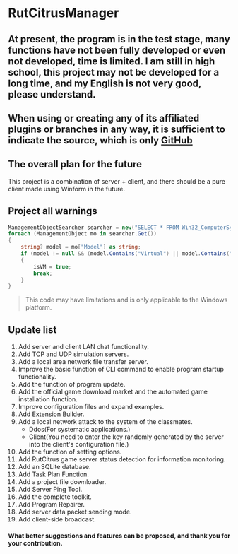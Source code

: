 # RutCitrusManager
## At present, the program is in the test stage, many functions have not been fully developed or even not developed, time is limited. I am still in high school, this project may not be developed for a long time, and my English is not very good, please understand.

## When using or creating any of its affiliated plugins or branches in any way, it is sufficient to indicate the source, which is only [GitHub](https://github.com/psoloi/RutCitrusManager)

## The overall plan for the future
This project is a combination of server + client, and there should be a pure client made using Winform in the future.

## Project all warnings
```csharp
ManagementObjectSearcher searcher = new("SELECT * FROM Win32_ComputerSystem");
foreach (ManagementObject mo in searcher.Get())
{
    string? model = mo["Model"] as string;
    if (model != null && (model.Contains("Virtual") || model.Contains("VMware") || model.Contains("Xen") || model.Contains("KVM") || model.Contains("Hyper")))
    {
        isVM = true;
        break;
    }
}
```
> This code may have limitations and is only applicable to the Windows platform.

## Update list
1. Add server and client LAN chat functionality.
2. Add TCP and UDP simulation servers.
3. Add a local area network file transfer server.
4. Improve the basic function of CLI command to enable program startup functionality.
5. Add the function of program update.
6. Add the official game download market and the automated game installation function.
7. Improve configuration files and expand examples.
8. Add Extension Builder.
9. Add a local network attack to the system of the classmates.
    - Ddos(For systematic applications.)
    - Client(You need to enter the key randomly generated by the server into the client's configuration file.)
10. Add the function of setting options.
11. Add RutCitrus game server status detection for information monitoring.
12. Add an SQLite database.
13. Add Task Plan Function.
14. Add a project file downloader.
15. Add Server Ping Tool.
16. Add the complete toolkit.
17. Add Program Repairer.
18. Add server data packet sending mode.
19. Add client-side broadcast.


#### What better suggestions and features can be proposed, and thank you for your contribution.
